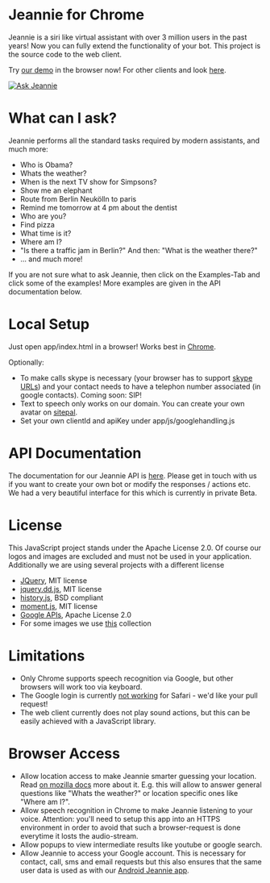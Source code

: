 # Jeannie for Chrome

Jeannie is a siri like virtual assistant with over 3 million users in the past years!
Now you can fully extend the functionality of your bot.
This project is the source code to the web client.

Try [our demo](https://ask.pannous.com) in the browser now!
For other clients and look [here](http://jeannie-assistant.com/).

[![Ask Jeannie](https://trello-attachments.s3.amazonaws.com/510ffeb37c6181d462007892/51dd10936a5b14a425001acb/93b705ad2d4ca35dc14721c517e9523b/webclient.png)](https://ask.pannous.com?input=hi)

# What can I ask?

Jeannie performs all the standard tasks required by modern assistants, and much more:

 * Who is Obama?
 * Whats the weather?
 * When is the next TV show for Simpsons?
 * Show me an elephant
 * Route from Berlin Neukölln to paris
 * Remind me tomorrow at 4 pm about the dentist
 * Who are you?
 * Find pizza
 * What time is it?
 * Where am I?
 * "Is there a traffic jam in Berlin?" And then: "What is the weather there?"
 * ... and much more! 

If you are not sure what to ask Jeannie, then click on the Examples-Tab and click some of the examples!
More examples are given in the API documentation below.

# Local Setup

Just open app/index.html in a browser! Works best in [Chrome](https://google.com/chrome/).

Optionally:

 * To make calls skype is necessary (your browser has to support [skype URLs](https://support.skype.com/en/faq/FA12243/how-do-i-enable-skype-click-to-call-in-chrome)) and your contact needs to have a telephon number associated (in google contacts). Coming soon: SIP!
 * Text to speech only works on our domain. You can create your own avatar on [sitepal](http://sitepal.com/).
 * Set your own clientId and apiKey under app/js/googlehandling.js


# API Documentation

The documentation for our Jeannie API is [here](https://docs.google.com/document/d/1dVG_B5Sc2x-fi1pN6iJJjfF1bJY6KEFzUqjOb8NsntI/edit?pli=1).
Please get in touch with us if you want to create your own bot or modify the responses / actions etc.
We had a very beautiful interface for this which is currently in private Beta.

# License

This JavaScript project stands under the Apache License 2.0. Of course our logos and images are excluded and must not be used in your application. Additionally we are using several projects with a different license

 * [JQuery](http://jquery.com/), MIT license
 * [jquery.dd.js](https://github.com/HenrikJoreteg/jquery.dd), MIT license
 * [history.js](https://github.com/browserstate/history.js/), BSD compliant
 * [moment.js](http://momentjs.com/), MIT license
 * [Google APIs](http://code.google.com/p/google-api-javascript-client/), Apache License 2.0
 * For some images we use [this](http://www.famfamfam.com) collection


# Limitations

 * Only Chrome supports speech recognition via Google, but other browsers will work too via keyboard.
 * The Google login is currently [not working](https://github.com/pannous/jeannie-webclient/issues/1) for Safari - we'd like your pull request!
 * The web client currently does not play sound actions, but this can be easily achieved with a JavaScript library.


# Browser Access

 * Allow location access to make Jeannie smarter guessing your location. Read [on mozilla docs](https://www.mozilla.org/firefox/geolocation/) more about it. E.g. this will allow to answer general questions like "Whats the weather?" or location specific ones like "Where am I?".
 * Allow speech recognition in Chrome to make Jeannie listening to your voice. Attention: you'll need to setup this app into an HTTPS environment in order to avoid that such a browser-request is done everytime it losts the audio-stream.
 * Allow popups to view intermediate results like youtube or google search. 
 * Allow Jeannie to access your Google account. This is necessary for contact, call, sms and email requests but this also ensures that the same user data is used as with our [Android Jeannie app](https://play.google.com/store/apps/details?id=com.pannous.voice.actions.free).

